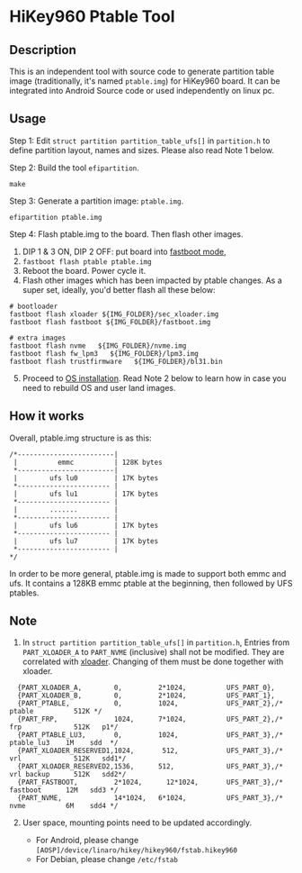 # HiKey960 Ptable Tool

## Description
This is an independent tool with source code to generate partition table image (traditionally, it's named ```ptable.img```) for HiKey960 board. It can be integrated into Android Source code or used independently on linux pc.

## Usage
Step 1: Edit ```struct partition partition_table_ufs[]``` in ```partition.h``` to define partition layout, names and sizes. Please also read Note 1 below.

Step 2: Build the tool ```efipartition```.

```make```

Step 3: Generate a partition image: ```ptable.img```.

```efipartition ptable.img```

Step 4: Flash ptable.img to the board. Then flash other images.
1) DIP 1 & 3 ON, DIP 2 OFF: put board into [fastboot mode](https://github.com/96boards-hikey/tools-images-hikey960/blob/master/README.md#step-1-materials-and-preperations),
2) ```fastboot flash ptable ptable.img```
3) Reboot the board. Power cycle it.
4) Flash other images which has been impacted by ptable changes. As a super set, ideally, you'd better flash all these below:
```
# bootloader
fastboot flash xloader ${IMG_FOLDER}/sec_xloader.img
fastboot flash fastboot ${IMG_FOLDER}/fastboot.img

# extra images
fastboot flash nvme   ${IMG_FOLDER}/nvme.img
fastboot flash fw_lpm3   ${IMG_FOLDER}/lpm3.img
fastboot flash trustfirmware   ${IMG_FOLDER}/bl31.bin
```
5) Proceed to [OS installation](https://github.com/96boards-hikey/tools-images-hikey960/blob/master/README.md#step-5-explore-other-modes-proceed-to-os-installation). Read Note 2 below to learn how in case you need to rebuild OS and user land images.

## How it works
Overall, ptable.img structure is as this:
```
/*------------------------|
 |          emmc          | 128K bytes
 *------------------------|
 |        ufs lu0         | 17K bytes
 *----------------------- |
 |        ufs lu1         | 17K bytes
 *----------------------- |
 |        .......         |
 *----------------------- |
 |        ufs lu6         | 17K bytes
 *----------------------- |
 |        ufs lu7         | 17K bytes
 *----------------------- |
*/
```

In order to be more general, ptable.img is made to support both emmc and ufs. It contains a 128KB emmc ptable at the beginning, then followed by UFS ptables.

## Note
1. In ```struct partition partition_table_ufs[]``` in ```partition.h```, Entries from ```PART_XLOADER_A``` to ```PART_NVME``` (inclusive) shall not be modified. They are correlated with [xloader](https://github.com/96boards-hikey/tools-images-hikey960/blob/master/sec_xloader.img). Changing of them must be done together with xloader.
```
  {PART_XLOADER_A,        0,         2*1024,          UFS_PART_0},
  {PART_XLOADER_B,        0,         2*1024,          UFS_PART_1},
  {PART_PTABLE,           0,         1024,            UFS_PART_2},/* ptable          512K */
  {PART_FRP,              1024,      7*1024,          UFS_PART_2},/* frp             512K   p1*/
  {PART_PTABLE_LU3,       0,         1024,            UFS_PART_3},/* ptable_lu3    1M    sdd  */
  {PART_XLOADER_RESERVED1,1024,       512,            UFS_PART_3},/* vrl             512K   sdd1*/
  {PART_XLOADER_RESERVED2,1536,      512,             UFS_PART_3},/* vrl backup      512K   sdd2*/
  {PART_FASTBOOT,         2*1024,      12*1024,       UFS_PART_3},/* fastboot      12M   sdd3 */
  {PART_NVME,             14*1024,   6*1024,          UFS_PART_3},/* nvme          6M    sdd4 */
  ```
2. User space, mounting points need to be updated accordingly.

    * For Android, please change ```[AOSP]/device/linaro/hikey/hikey960/fstab.hikey960```
    * For Debian, please change ```/etc/fstab```
